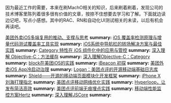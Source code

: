 因为最近工作的需要，本来在刷MachO相关的知识，后来刷着刷着，发现公司的技术博客里陈列着很多很有价值的文章，按捺不住想要去学习和了解。下面就边读边记吧，写点小感想。其中的RAC、RN和自动化UI测试相关的未读，以后有机会再读吧。

[美团外卖iOS多端复用的推动、支撑与思考](https://tech.meituan.com/2018/06/29/ios-multiterminal-reuse.html)
**summary:**
[iOS 覆盖率检测原理与增量代码测试覆盖率工具实现](https://tech.meituan.com/2018/12/27/ios-increment-coverage.html)
**summary:**
[iOS系统中导航栏的转场解决方案与最佳实践](https://tech.meituan.com/2018/10/25/navigation-transition-solution-and-best-practice-in-meituan.html)
**summary:**
[Category 特性在 iOS 组件化中的应用与管控](https://tech.meituan.com/2018/11/08/ios-category-module-communicate.html)
**summary:**
[深入理解 Objective-C：方法缓存](https://tech.meituan.com/2015/08/12/deep-understanding-object-c-of-method-caching.html)
**summary:**
[深入理解Objective-C：Category](https://tech.meituan.com/2015/03/03/diveintocategory.html)
**summary:**
[block在美团iOS的实践](https://tech.meituan.com/2014/05/17/block-in-meituan-ios-practice.html)
**summary:**
[iBeacon 初探](https://tech.meituan.com/2014/03/14/ibeacaon-first-glance.html)
**summary:**
[美团外卖iOS App冷启动治理](https://tech.meituan.com/2018/12/06/waimai-ios-optimizing-startup.html)
**summary:**
[Logan：美团点评的开源移动端基础日志库](https://tech.meituan.com/2018/10/11/logan-open-source.html)
**summary:**
[Shield——开源的移动端页面模块化开发框架](https://tech.meituan.com/2017/12/28/shield-opensource.html)
**summary:**
[iPhone X 刘海打理指北](https://tech.meituan.com/2017/09/29/iphonex.html)
**summary:**
[美团点评移动网络优化实践](https://tech.meituan.com/2017/03/17/shark-sdk.html)
**summary:**
[Hyperloop，让发布简洁高效](https://tech.meituan.com/2017/05/26/ios-hyperloop.html)
**summary:**
[美团点评前端无痕埋点实践](https://tech.meituan.com/2017/03/02/mt-mobile-analytics-practice.html)
**summary:**
[移动端性能监控方案Hertz](https://tech.meituan.com/2016/12/19/hertz.html)
**summary:**
[深入理解JSCore](https://tech.meituan.com/2018/08/23/deep-understanding-of-jscore.html)
**summary:**




